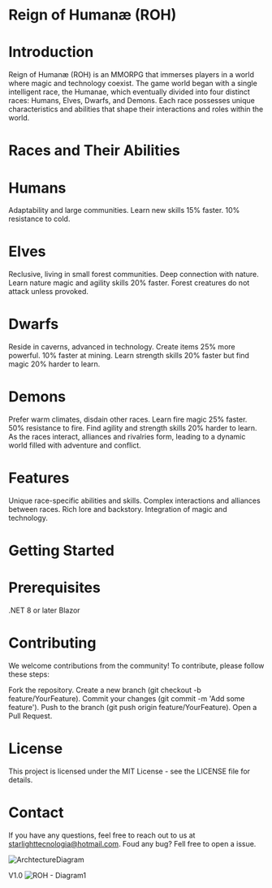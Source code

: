 # Reign of Humanæ (ROH)

# Introduction

Reign of Humanæ (ROH) is an MMORPG that immerses players in a world where magic and technology coexist. The game world began with a single intelligent race, the Humanae, which eventually divided into four distinct races: Humans, Elves, Dwarfs, and Demons. Each race possesses unique characteristics and abilities that shape their interactions and roles within the world.

# Races and Their Abilities
# Humans

Adaptability and large communities.
Learn new skills 15% faster.
10% resistance to cold.

# Elves

Reclusive, living in small forest communities.
Deep connection with nature.
Learn nature magic and agility skills 20% faster.
Forest creatures do not attack unless provoked.

# Dwarfs

Reside in caverns, advanced in technology.
Create items 25% more powerful.
10% faster at mining.
Learn strength skills 20% faster but find magic 20% harder to learn.

# Demons

Prefer warm climates, disdain other races.
Learn fire magic 25% faster.
50% resistance to fire.
Find agility and strength skills 20% harder to learn.
As the races interact, alliances and rivalries form, leading to a dynamic world filled with adventure and conflict.

# Features
Unique race-specific abilities and skills.
Complex interactions and alliances between races.
Rich lore and backstory.
Integration of magic and technology.


# Getting Started
# Prerequisites
.NET 8 or later
Blazor


# Contributing
We welcome contributions from the community! To contribute, please follow these steps:

Fork the repository.
Create a new branch (git checkout -b feature/YourFeature).
Commit your changes (git commit -m 'Add some feature').
Push to the branch (git push origin feature/YourFeature).
Open a Pull Request.

# License
This project is licensed under the MIT License - see the LICENSE file for details.

# Contact
If you have any questions, feel free to reach out to us at starlighttecnologia@hotmail.com.
Foud any bug? Fell free to open a issue.


![ArchtectureDiagram](https://github.com/RodrigoMartinsMoraes-Z/ROH-ReignOfHumanae/assets/28880737/db5055d2-56c7-4e10-b819-f5c6a0770c5f)

V1.0
![ROH - Diagram1](https://github.com/RodrigoMartinsMoraes-Z/ROH-ReignOfHumanae/assets/28880737/2d082135-6c2e-4265-a93f-a8b7b4519f8d)

